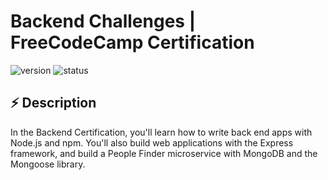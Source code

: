 # Backend Challenges | FreeCodeCamp Certification

<p style="justify-content: center">
   <img src="https://img.shields.io/badge/versión-v1.0-blue.svg" alt="version">
   <img src="https://img.shields.io/badge/status-completed-green" alt="status">
</p>

## ⚡️ Description
In the Backend Certification, you'll learn how to write back end apps with Node.js and npm. You'll also build web applications with the Express framework, and build a People Finder microservice with MongoDB and the Mongoose library.
